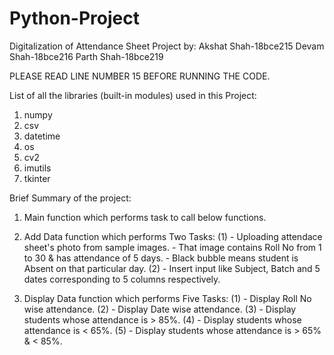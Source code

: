 # Python-Project
Digitalization of Attendance Sheet
Project by:
           Akshat Shah-18bce215
           Devam Shah-18bce216
           Parth Shah-18bce219

PLEASE READ LINE NUMBER 15 BEFORE RUNNING THE CODE.

List of all the libraries (built-in modules) used in this Project:
1. numpy
2. csv
3. datetime
4. os
5. cv2
6. imutils
7. tkinter

Brief Summary of the project:

1. Main function which performs task to call below functions.

2. Add Data function which performs Two Tasks: 
           (1)
           - Uploading attendace sheet's photo from sample images.
           - That image contains Roll No from 1 to 30 & has attendance of 5 days.
           - Black bubble means student is Absent on that particular day.
           (2)
           - Insert input like Subject, Batch and 5 dates corresponding to 5 columns respectively.
           
3. Display Data function which performs Five Tasks:
           (1)
           - Display Roll No wise attendance.
           (2)
           - Display Date wise attendance.
           (3)
           - Display students whose attendance is > 85%.
           (4)
           - Display students whose attendance is < 65%.
           (5)
           - Display students whose attendance is > 65%  & < 85%.
